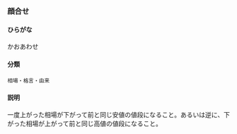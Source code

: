 <div style="display:none;">

## [あ行](securities-terms?id=あ行)
## [か行](securities-terms?id=か行)

</div>

### 顔合せ

#### ひらがな

かおあわせ

#### 分類

`相場・格言・由来`

#### 説明

一度上がった相場が下がって前と同じ安値の値段になること。あるいは逆に、下がった相場が上がって前と同じ高値の値段になること。

<div style="display:none;">

## [さ行](securities-terms?id=さ行)
## [た行](securities-terms?id=た行)
## [な行](securities-terms?id=な行)
## [は行](securities-terms?id=は行)
## [ま行](securities-terms?id=ま行)
## [や行](securities-terms?id=や行)
## [ら行](securities-terms?id=ら行)
## [わ行](securities-terms?id=わ行)
## [英数字・記号](securities-terms?id=英数字・記号)

</div>

